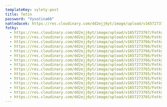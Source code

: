 ```yaml
---
templateKey: vylety-post
title: Tetín
password: "Vysočina66"
nahledacek: https://res.cloudinary.com/dd2ejj6yt/image/upload/v1657273765/Fotky/VyletTetin/vylet_tetin_014_vw7pwr.jpg
fotky:
  - https://res.cloudinary.com/dd2ejj6yt/image/upload/v1657273767/Fotky/VyletTetin/vylet_tetin_003_zxw3ib.jpg
  - https://res.cloudinary.com/dd2ejj6yt/image/upload/v1657273766/Fotky/VyletTetin/vylet_tetin_002_zqcthx.jpg
  - https://res.cloudinary.com/dd2ejj6yt/image/upload/v1657273766/Fotky/VyletTetin/vylet_tetin_004_m5yj27.jpg
  - https://res.cloudinary.com/dd2ejj6yt/image/upload/v1657273766/Fotky/VyletTetin/vylet_tetin_005_etqzix.jpg
  - https://res.cloudinary.com/dd2ejj6yt/image/upload/v1657273766/Fotky/VyletTetin/vylet_tetin_006_tzol1o.jpg
  - https://res.cloudinary.com/dd2ejj6yt/image/upload/v1657273766/Fotky/VyletTetin/vylet_tetin_007_rw9emv.jpg
  - https://res.cloudinary.com/dd2ejj6yt/image/upload/v1657273766/Fotky/VyletTetin/vylet_tetin_013_whpvhh.jpg
  - https://res.cloudinary.com/dd2ejj6yt/image/upload/v1657273765/Fotky/VyletTetin/vylet_tetin_008_neccha.jpg
  - https://res.cloudinary.com/dd2ejj6yt/image/upload/v1657273765/Fotky/VyletTetin/vylet_tetin_009_oqb0cx.jpg
  - https://res.cloudinary.com/dd2ejj6yt/image/upload/v1657273765/Fotky/VyletTetin/vylet_tetin_010_q2lzhm.jpg
  - https://res.cloudinary.com/dd2ejj6yt/image/upload/v1657273765/Fotky/VyletTetin/vylet_tetin_012_wc3r8j.jpg
  - https://res.cloudinary.com/dd2ejj6yt/image/upload/v1657273765/Fotky/VyletTetin/vylet_tetin_014_vw7pwr.jpg
  - https://res.cloudinary.com/dd2ejj6yt/image/upload/v1657273765/Fotky/VyletTetin/vylet_tetin_011_yinzne.jpg
  - https://res.cloudinary.com/dd2ejj6yt/image/upload/v1657273765/Fotky/VyletTetin/vylet_tetin_001_n6ffkz.jpg
  - https://res.cloudinary.com/dd2ejj6yt/image/upload/v1657273765/Fotky/VyletTetin/vylet_tetin_015_ze36ro.jpg
---
```


